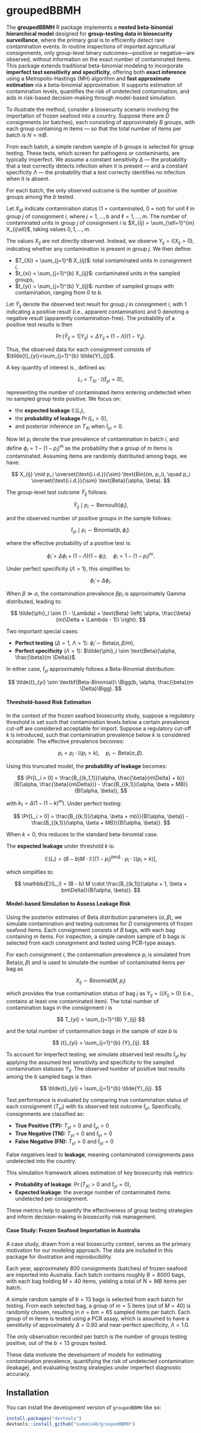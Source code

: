 
# groupedBBMH

The **groupedBBMH** R package implements a **nested beta-binomial
hierarchical model** designed for **group-testing data in biosecurity
surveillance**, where the primary goal is to efficiently detect rare
contamination events. In routine inspections of imported agricultural
consignments, only group-level binary outcomes—positive or negative—are
observed, without information on the exact number of contaminated items.
This package extends traditional beta-binomial modeling to incorporate
**imperfect test sensitivity and specificity**, offering both **exact
inference** using a Metropolis-Hastings (MH) algorithm and **fast
approximate estimation** via a beta-binomial approximation. It supports
estimation of contamination levels, quantifies the risk of undetected
contamination, and aids in risk-based decision-making through
model-based simulation.

To illustrate the method, consider a biosecurity scenario involving the
importation of frozen seafood into a country. Suppose there are $D$
consignments (or batches), each consisting of approximately $B$ groups,
with each group containing $m$ items — so that the total number of items
per batch is $N = mB$.

From each batch, a simple random sample of $b$ groups is selected for
group testing. These tests, which screen for pathogens or contaminants,
are typically imperfect. We assume a constant sensitivity $\Delta$ — the
probability that a test correctly detects infection when it is present —
and a constant specificity $\Lambda$ — the probability that a test
correctly identifies no infection when it is absent.

For each batch, the only observed outcome is the number of positive
groups among the $b$ tested.

Let $X_{ij\ell}$ indicate contamination status (1 = contaminated, 0 =
not) for unit $\ell$ in group $j$ of consignment $i$, where
$j = 1, \ldots, b$ and $\ell = 1, \ldots, m$. The number of contaminated
units in group $j$ of consignment $i$ is
$X_{ij} = \sum_{\ell=1}^{m} X_{ij\ell}$, taking values
$0, 1, \ldots, m$.

The values $X_{ij}$ are not directly observed. Instead, we observe
$Y_{ij} = I(X_{ij} > 0)$, indicating whether any contamination is
present in group $j$. We then define:

- $T_{Xi} = \sum_{j=1}^B X_{ij}$: total contaminated units in
  consignment $i$,
- $t_{xi} = \sum_{j=1}^{b} X_{ij}$: contaminated units in the sampled
  groups,
- $t_{yi} = \sum_{j=1}^{b} Y_{ij}$: number of sampled groups with
  contamination, ranging from 0 to $b$.

Let $\tilde{Y}_{ij}$ denote the observed test result for group $j$ in
consignment $i$, with 1 indicating a positive result (i.e., apparent
contamination) and 0 denoting a negative result (apparently
contamination-free). The probability of a positive test results is then

$$
\Pr \left( \tilde{Y}_{ij} = 1 \vert Y_{ij} \right) = \Delta Y_{ij} + \left( 1-\Lambda \right) \left(1-Y_{ij}\right). 
$$

Thus, the observed data for each consignment consists of
$\tilde{t}_{yi}=\sum_{j=1}^{b} \tilde{Y}_{ij}$.

A key quantity of interest is , defined as:

$$
L_i = T_{Xi} \cdot \mathbb{I}(\tilde{t}_{yi} = 0),
$$

representing the number of contaminated items entering undetected when
no sampled group tests positive. We focus on:

- the **expected leakage** $\mathbb{E}(L_i)$,
- the **probability of leakage** $\Pr(L_i > 0)$,
- and posterior inference on $T_{Xi}$ when $\tilde{t}_{yi} = 0$.

Now let $p_i$ denote the true prevalence of contamination in batch $i$,
and define $\phi_{i} = 1 - (1 - p_i)^m$ as the probability that a group
of $m$ items is contaminated. Assuming items are randomly distributed
among bags, we have:

$$
X_{ij} \mid p_i \overset{\text{i.i.d.}}{\sim} \text{Bin}(m, p_i), \quad p_i \overset{\text{i.i.d.}}{\sim} \text{Beta}(\alpha, \beta).
$$

The group-level test outcome $\tilde{Y}_{ij}$ follows:

$$
\tilde{Y}_{ij} \mid p_i \sim \text{Bernoulli}(\tilde{\phi}_i), 
$$

and the observed number of positive groups in the sample follows:

$$
\tilde{t}_{yi} \mid p_i \sim \text{Binomial}(b, \tilde{\phi}_i).
$$

where the effective probability of a positive test is:

$$
\tilde{\phi}_i = \Delta \phi_i + (1 - \Lambda)(1 - \phi_i) ; \quad \phi_i = 1 - (1 - p_i)^m.
$$

Under perfect specificity ($\Lambda = 1$), this simplifies to:

$$
\tilde{\phi}_i = \Delta \phi_i.
$$

When $\beta \gg \alpha$, the contamination prevalence $\beta p_i$ is
approximately Gamma distributed, leading to:

$$
\tilde{\phi}_i \sim (1 - \Lambda) + \text{Beta} \left( \alpha, \frac{\beta}{m(\Delta + \Lambda - 1)} \right).
$$

Two important special cases:

- **Perfect testing** ($\Delta = 1$, $\Lambda = 1$):
  $\tilde{\phi}_i \sim \text{Beta}(\alpha, \beta / m)$,
- **Perfect specificity** ($\Lambda = 1$):
  $\tilde{\phi}_i \sim \text{Beta}(\alpha, \frac{\beta}{m \Delta})$.

In either case, $\tilde{t}_{yi}$ approximately follows a Beta-Binomial
distribution:

$$
\tilde{t}_{yi} \sim \textbf{Beta-Binomial}\ \Bigg(b, \alpha, \frac{\beta}{m \Delta}\Bigg).
$$

#### Threshold-based Risk Estimation

In the context of the frozen seafood biosecurity study, suppose a
regulatory threshold is set such that contamination levels below a
certain prevalence cut-off are considered acceptable for import. Suppose
a regulatory cut-off $k$ is introduced, such that contamination
prevalence below $k$ is considered acceptable. The effective prevalence
becomes:

$$
p_i = p_i \cdot \mathbb{I}(p_i > k), \quad p_i \sim \text{Beta}(\alpha, \beta).
$$

Using this truncated model, the **probability of leakage** becomes:

$$
\Pr[L_i > 0] = \frac{B_{(k_1,1)}(\alpha, \frac{\beta}{m\Delta} + b)}{B(\alpha, \frac{\beta}{m\Delta})} - \frac{B_{(k,1)}(\alpha, \beta + MB)}{B(\alpha, \beta)},
$$

with $k_1 = \Delta(1 - (1 - k)^m)$. Under perfect testing:

$$
\Pr[L_i > 0] = \frac{B_{(k,1)}(\alpha, \beta + mb)}{B(\alpha, \beta)} - \frac{B_{(k,1)}(\alpha, \beta + MB)}{B(\alpha, \beta)}.
$$

When $k = 0$, this reduces to the standard beta-binomial case.

The **expected leakage** under threshold $k$ is:

$$
\mathbb{E}(L_i) = (B - b) M \cdot \mathbb{E}\left[ (1 - p_i)^{bm\Delta} \cdot p_i \cdot \mathbb{I}(p_i > k) \right],
$$

which simplifies to:

$$
\mathbb{E}(L_i) = (B - b) M \cdot \frac{B_{(k,1)}(\alpha + 1, \beta + bm\Delta)}{B(\alpha, \beta)}.
$$

#### Model-based Simulation to Assess Leakage Risk

Using the posterior estimates of Beta distribution parameters
$(\alpha, \beta)$, we simulate contamination and testing outcomes for
$D$ consignments of frozen seafood items. Each consignment consists of
$B$ bags, with each bag containing $m$ items. For inspection, a simple
random sample of $b$ bags is selected from each consignment and tested
using PCR-type assays.

For each consignment $i$, the contamination prevalence $p_i$ is
simulated from $\text{Beta}(\alpha, \beta)$ and is used to simulate the
number of contaminated items per bag as

$$
X_{ij} \sim \text{Binomial}(M, p_i)
$$

which provides the true contamination status of bag $j$ as
$Y_{ij} = \mathbb{I}(X_{ij} > 0)$ (i.e., contains at least one
contaminated item). The total number of contamination bags in the
consignment $i$ is

$$
T_{yi} = \sum_{j=1}^{B} Y_{ij}
$$

and the total number of contamination bags in the sample of size $b$ is

$$
{t}_{yi} = \sum_{j=1}^{b} {Y}_{ij}.
$$

To account for imperfect testing, we simulate observed test results
$\tilde{t}_{yi}$ by applying the assumed test sensitivity and
specificity to the sampled contamination statuses ${Y}_{ij}$. The
observed number of positive test results among the $b$ sampled bags is
then

$$
\tilde{t}_{yi} = \sum_{j=1}^{b} \tilde{Y}_{ij}.
$$

Test performance is evaluated by comparing true contamination status of
each consignment ($T_{yi}$) with its observed test outcome
$\tilde{t}_{yi}$. Specifically, consignments are classified as:

- **True Positive (TP):** $T_{yi} > 0$ and $\tilde{t}_{yi} > 0$
- **True Negative (TN):** $T_{yi} = 0$ and $\tilde{t}_{yi} = 0$
- **False Negative (FN):** $T_{yi} > 0$ and $\tilde{t}_{yi} = 0$

False negatives lead to **leakage**, meaning contaminated consignments
pass undetected into the country.

This simulation framework allows estimation of key biosecurity risk
metrics:

- **Probability of leakage**:
  $\Pr(T_{Xi} > 0 \ \text{and} \ \tilde{t}_{yi} = 0)$,
- **Expected leakage**: the average number of contaminated items
  undetected per consignment.

These metrics help to quantify the effectiveness of group testing
strategies and inform decision-making in biosecurity risk management.

#### Case Study: Frozen Seafood Importation in Australia

A case study, drawn from a real biosecurity context, serves as the
primary motivation for our modeling approach. The data are included in
this package for illustration and reproducibility.

Each year, approximately 800 consignments (batches) of frozen seafood
are imported into Australia. Each batch contains roughly $B = 8000$
bags, with each bag holding $M = 40$ items, yielding a total of $N = MB$
items per batch.

A simple random sample of $b = 13$ bags is selected from each batch for
testing. From each selected bag, a group of $m = 5$ items (out of
$M = 40$) is randomly chosen, resulting in $n = bm = 65$ sampled items
per batch. Each group of $m$ items is tested using a PCR assay, which is
assumed to have a sensitivity of approximately $\Delta = 0.80$ and
near-perfect specificity, $\Lambda = 1.0$.

The only observation recorded per batch is the number of groups testing
positive, out of the $b = 13$ groups tested.

These data motivate the development of models for estimating
contamination prevalence, quantifying the risk of undetected
contamination (leakage), and evaluating testing strategies under
imperfect diagnostic accuracy.

## Installation

You can install the development version of `groupedBBMH` like so:

``` r
install.packages("devtools")
devtools::install_github("sumon148/groupedBBMH")
```
